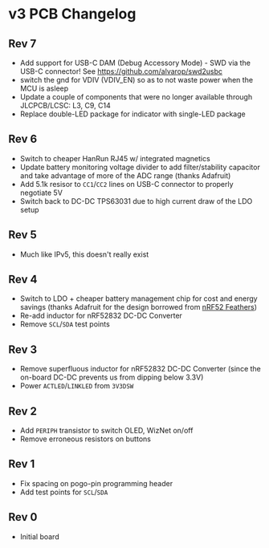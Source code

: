 # v3 PCB Changelog

## Rev 7
- Add support for USB-C DAM (Debug Accessory Mode) - SWD via the USB-C connector! See https://github.com/alvarop/swd2usbc
- switch the gnd for VDIV (VDIV_EN) so as to not waste power when the MCU is asleep
- Update a couple of components that were no longer available through JLCPCB/LCSC: L3, C9, C14
- Replace double-LED package for indicator with single-LED package

## Rev 6
- Switch to cheaper HanRun RJ45 w/ integrated magnetics
- Update battery monitoring voltage divider to add filter/stability capacitor and take advantage of more of the ADC range (thanks Adafruit)
- Add 5.1k resisor to `CC1`/`CC2` lines on USB-C connector to properly negotiate 5V
- Switch back to DC-DC TPS63031 due to high current draw of the LDO setup

## Rev 5
- Much like IPv5, this doesn't really exist

## Rev 4
- Switch to LDO + cheaper battery management chip for cost and energy savings (thanks Adafruit for the design borrowed from [nRF52 Feathers](https://cdn-learn.adafruit.com/assets/assets/000/052/793/original/microcontrollers_revgsch.png?1523067417))
- Re-add inductor for nRF52832 DC-DC Converter
- Remove `SCL`/`SDA` test points

## Rev 3
- Remove superfluous inductor for nRF52832 DC-DC Converter (since the on-board DC-DC prevents us from dipping below 3.3V)
- Power `ACTLED`/`LINKLED` from `3V3DSW`

## Rev 2
- Add `PERIPH` transistor to switch OLED, WizNet on/off
- Remove erroneous resistors on buttons

## Rev 1
- Fix spacing on pogo-pin programming header
- Add test points for `SCL`/`SDA`

## Rev 0
- Initial board

